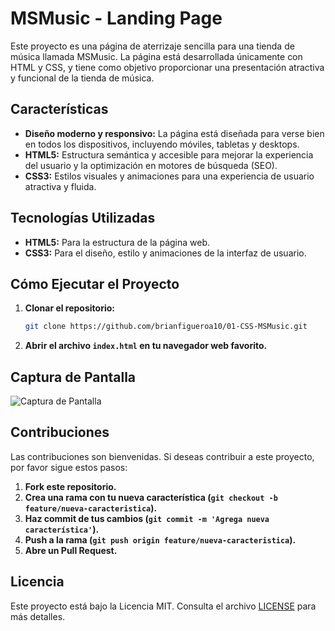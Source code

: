 # MSMusic - Landing Page

Este proyecto es una página de aterrizaje sencilla para una tienda de música llamada MSMusic. La página está desarrollada únicamente con HTML y CSS, y tiene como objetivo proporcionar una presentación atractiva y funcional de la tienda de música.

## Características

- **Diseño moderno y responsivo:** La página está diseñada para verse bien en todos los dispositivos, incluyendo móviles, tabletas y desktops.
- **HTML5:** Estructura semántica y accesible para mejorar la experiencia del usuario y la optimización en motores de búsqueda (SEO).
- **CSS3:** Estilos visuales y animaciones para una experiencia de usuario atractiva y fluida.

## Tecnologías Utilizadas

- **HTML5:** Para la estructura de la página web.
- **CSS3:** Para el diseño, estilo y animaciones de la interfaz de usuario.

## Cómo Ejecutar el Proyecto

1. **Clonar el repositorio:**

    ```bash
    git clone https://github.com/brianfigueroa10/01-CSS-MSMusic.git
    ```

2. **Abrir el archivo `index.html` en tu navegador web favorito.**

## Captura de Pantalla

![Captura de Pantalla](ruta/a/tu/captura-de-pantalla.png)

## Contribuciones

Las contribuciones son bienvenidas. Si deseas contribuir a este proyecto, por favor sigue estos pasos:

1. **Fork este repositorio.**
2. **Crea una rama con tu nueva característica (`git checkout -b feature/nueva-caracteristica`).**
3. **Haz commit de tus cambios (`git commit -m 'Agrega nueva característica'`).**
4. **Push a la rama (`git push origin feature/nueva-caracteristica`).**
5. **Abre un Pull Request.**

## Licencia

Este proyecto está bajo la Licencia MIT. Consulta el archivo [LICENSE](LICENSE) para más detalles.
